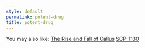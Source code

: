 ```yaml
---
style: default
permalink: potent-drug
title: potent-drug
---
```

You may also like:
[The Rise and Fall of Callus](http://scp-wiki.net/the-rise-and-fall-of-callus)
[SCP-1130](http://scp-wiki.net/scp-1130)